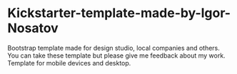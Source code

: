 # Kickstarter-template-made-by-Igor-Nosatov
Bootstrap template  made for design studio, local companies and others.
You can take these template but please give me feedback about my work.
Template for mobile devices and desktop.
